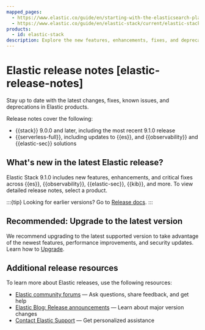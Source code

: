 ```yaml
---
mapped_pages:
  - https://www.elastic.co/guide/en/starting-with-the-elasticsearch-platform-and-its-solutions/current/new.html
  - https://www.elastic.co/guide/en/elastic-stack/current/elastic-stack-breaking-changes.html
products:
  - id: elastic-stack
description: Explore the new features, enhancements, fixes, and deprecations for Elastic Stack 9.0+ (latest: 9.1.0), Elastic Cloud Serverless, and...
---
```


# Elastic release notes [elastic-release-notes]

Stay up to date with the latest changes, fixes, known issues, and deprecations in Elastic products. 

Release notes cover the following:
* {{stack}} 9.0.0 and later, including the most recent 9.1.0 release
* {{serverless-full}}, including updates to {{es}}, and {{observability}} and {{elastic-sec}} solutions

## What's new in the latest Elastic release?

Elastic Stack 9.1.0 includes new features, enhancements, and critical fixes across {{es}}, {{observability}}, {{elastic-sec}}, {{kib}}, and more. To view detailed release notes, select a product.

:::{tip}
Looking for earlier versions? Go to [Release docs](https://www.elastic.co/guide/en/starting-with-the-elasticsearch-platform-and-its-solutions/8.19/new.html).
:::

## Recommended: Upgrade to the latest version

We recommend upgrading to the latest supported version to take advantage of the newest features, performance improvements, and security updates. Learn how to [Upgrade](/deploy-manage/upgrade.md).

## Additional release resources

To learn more about Elastic releases, use the following resources:
* [Elastic community forums](https://discuss.elastic.co/) — Ask questions, share feedback, and get help
* [Elastic Blog: Release announcements](https://www.elastic.co/blog/category/releases) — Learn about major version changes
* [Contact Elastic Support](https://www.elastic.co/support) — Get personalized assistance
